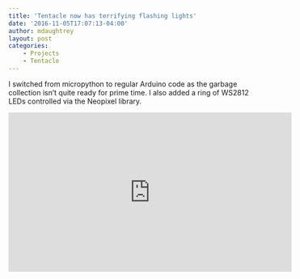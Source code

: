 ```yaml
---
title: 'Tentacle now has terrifying flashing lights'
date: '2016-11-05T17:07:13-04:00'
author: mdaughtrey
layout: post
categories:
    - Projects
    - Tentacle
---
```


I switched from micropython to regular Arduino code as the garbage collection isn’t quite ready for prime time. I also added a ring of WS2812 LEDs controlled via the Neopixel library.  
<iframe allowfullscreen="" frameborder="0" height="315" loading="lazy" src="https://www.youtube.com/embed/nvv6Ule2fkg" width="560"></iframe>
